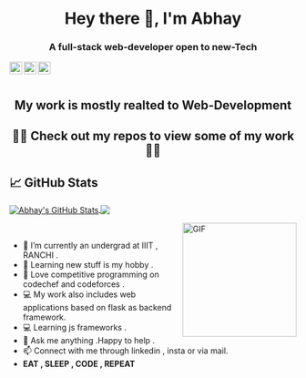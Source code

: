 

<h1 align="center">Hey there 👋, I'm Abhay</h1>
<h3 align="center">A full-stack web-developer open to new-Tech</h3>
<div class="align-items-center">
<a href="https://www.linkedin.com/in/abhay-raj-6a12821a1/">
  <img align="left" alt="Abhay's Linkedin" width="22px" src="https://cdn.jsdelivr.net/npm/simple-icons@v3/icons/linkedin.svg" />
</a>
<a href="https://www.instagram.com/abhayraj1707/?hl=en">
  <img align="left" alt="Abhay's Instagram" width="22px" src="https://cdn.jsdelivr.net/npm/simple-icons@v3/icons/instagram.svg" />
</a>
<a href="mailto:abhayrajsingh1707@gmail.com">
  <img align="left" alt="Abhay's E-mail" width="22px" src="https://cdn.jsdelivr.net/npm/simple-icons@v3/icons/gmail.svg" />
</a>
</div>
<br><br>

<h2 align="center">My work is mostly realted to Web-Development</h2>
<h2 align="center"> 👨‍💻  Check out my repos to view some of my work   👨‍💻</h2>

## &#x1f4c8; GitHub Stats

<a href="https://github.com/Abhayraj1707/Abhayraj1707">
  <img align="center" src="https://github-readme-stats.vercel.app/api?username=Abhayraj1707&show_icons=true&line_height=40&count_private=true&title_color=ffffff&text_color=c9cacc&icon_color=2bbc8a&bg_color=1d1f21" alt="Abhay's GitHub Stats" />
</a>


<a href="https://github.com/Abhayraj1707/Abhayraj1707">
  <img align="center" src="https://github-readme-stats.vercel.app/api/top-langs/?username=Abhayraj1707&title_color=ffffff&text_color=c9cacc&icon_color=2bbc8a&bg_color=1d1f21" />
</a>


<img align="right" height="200vw" alt="GIF" src="https://media.giphy.com/media/xTcnSWYZvafyhEACBO/giphy.gif" ><br>
- 🌱 I’m currently an undergrad at IIIT , RANCHI .<br>
- 📖 Learning new stuff is my hobby .<br>
- 🤩 Love competitive programming on codechef and codeforces .
- 💻 My work also includes web applications based on flask as backend framework.<br>
- 💻 Learning js frameworks .<br>
- 💬 Ask me anything .Happy to help .<br>
- 📫 Connect with me through linkedin , insta or via mail.<br>
- <b>EAT , SLEEP , CODE , REPEAT</b>

